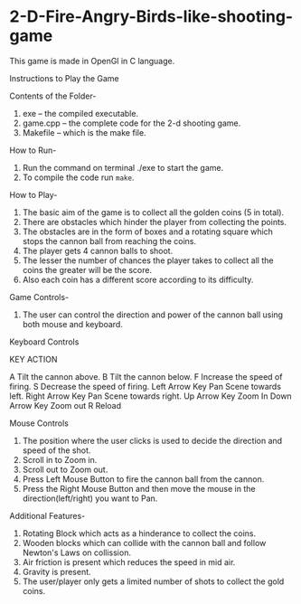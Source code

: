 # 2-D-Fire-Angry-Birds-like-shooting-game

This game is made in OpenGl  in C language.

﻿Instructions to Play the Game

Contents of the Folder-

1. exe – the compiled executable.
2. game.cpp – the complete code for the 2-d shooting game.
3. Makefile – which is the make file.

How to Run-
1. Run the command on terminal ./exe to start the game.
2. To compile the code run `make`.

How to Play-

1. The basic aim of the game is to collect all the golden coins (5 in total).
2. There are obstacles which hinder the player from collecting the points.
3. The obstacles are in the form of boxes and a rotating square which stops the cannon ball from reaching the coins.
4. The player gets 4 cannon balls to shoot.
5. The lesser the number of chances the player takes to collect all the coins the greater will be the score.
6. Also each coin has a different score according to its difficulty.

Game Controls-

1. The user can control the direction and power of the cannon ball using both mouse and keyboard.

Keyboard Controls

KEY                    		ACTION

A 			          Tilt the cannon above.
B				          Tilt the cannon below.
F				          Increase the speed of firing.
S				          Decrease the speed of firing.
Left Arrow Key    Pan Scene towards left.
Right Arrow Key   Pan Scene towards right.
Up Arrow Key		  Zoom In
Down Arrow Key		Zoom out
R				          Reload

Mouse Controls

1. The position where the user clicks is used to decide the direction and speed of the shot.
2. Scroll in to Zoom in.
3. Scroll out to Zoom out.
4. Press Left Mouse Button to fire the cannon ball from the cannon.
5. Press the Right Mouse Button and then move the mouse in the direction(left/right) you want to Pan.

Additional Features-

1. Rotating Block which acts as a hinderance to collect the coins.
2. Wooden blocks which can collide with the cannon ball and follow Newton's Laws on collission.
3. Air friction is present which reduces the speed in mid air.
4. Gravity is present.
5. The user/player only gets a limited number of shots to collect the gold coins.
